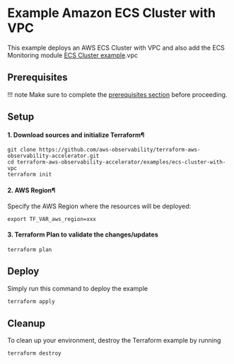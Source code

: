 # Example Amazon ECS Cluster with VPC
This example deploys an AWS ECS Cluster with VPC and also add the ECS Monitoring module
[ECS Cluster example](https://github.com/aws-observability/terraform-aws-observability-accelerator/tree/main/examples/ecs-cluster-with-vpc).vpc

## Prerequisites

!!! note
    Make sure to complete the [prerequisites section](https://aws-observability.github.io/terraform-aws-observability-accelerator/concepts/#prerequisites) before proceeding.

## Setup
#### 1. Download sources and initialize Terraform¶

```
git clone https://github.com/aws-observability/terraform-aws-observability-accelerator.git
cd terraform-aws-observability-accelerator/examples/ecs-cluster-with-vpc
terraform init
```

#### 2. AWS Region¶
Specify the AWS Region where the resources will be deployed:

```
export TF_VAR_aws_region=xxx
```

#### 3. Terraform Plan to validate the changes/updates

```
terraform plan
```

## Deploy

Simply run this command to deploy the example

```bash
terraform apply
```

## Cleanup

To clean up your environment, destroy the Terraform example by running

```sh
terraform destroy
```
